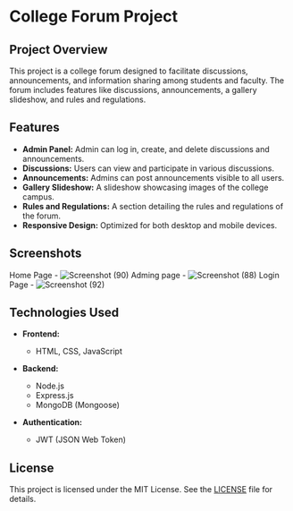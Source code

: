 # College Forum Project

## Project Overview
This project is a college forum designed to facilitate discussions, announcements, and information sharing among students and faculty. The forum includes features like discussions, announcements, a gallery slideshow, and rules and regulations.

## Features
- **Admin Panel:** Admin can log in, create, and delete discussions and announcements.
- **Discussions:** Users can view and participate in various discussions.
- **Announcements:** Admins can post announcements visible to all users.
- **Gallery Slideshow:** A slideshow showcasing images of the college campus.
- **Rules and Regulations:** A section detailing the rules and regulations of the forum.
- **Responsive Design:** Optimized for both desktop and mobile devices.

## Screenshots

Home Page - ![Screenshot (90)](https://github.com/tanujay-s/communityForum/assets/122903126/313bc474-c4e6-4a99-8f58-e336a205f2b5)
Adming page - ![Screenshot (88)](https://github.com/tanujay-s/communityForum/assets/122903126/a70148b6-9ef8-4fbe-a74f-6ccbd5260707)
Login Page - ![Screenshot (92)](https://github.com/tanujay-s/communityForum/assets/122903126/6be0e4ab-a610-431a-a3ef-e0bc5be92c35)

## Technologies Used
- **Frontend:**
  - HTML, CSS, JavaScript

- **Backend:**
  - Node.js
  - Express.js
  - MongoDB (Mongoose)

- **Authentication:**
  - JWT (JSON Web Token)
 
## License
This project is licensed under the MIT License. See the [LICENSE](LICENSE) file for details.
